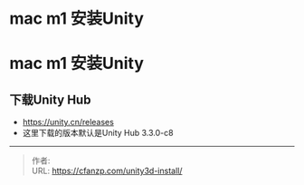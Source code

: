 # mac m1 安装Unity


<!--more-->
# mac m1 安装Unity
## 下载Unity Hub
- https://unity.cn/releases
- 这里下载的版本默认是Unity Hub 3.3.0-c8


---

> 作者:   
> URL: https://cfanzp.com/unity3d-install/  

